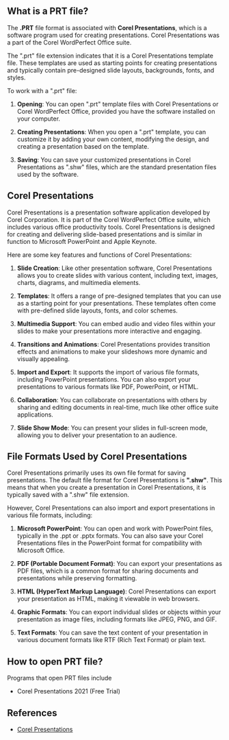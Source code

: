 ## What is a PRT file?

The **.PRT** file format is associated with **Corel Presentations**, which is a software program used for creating presentations. Corel Presentations was a part of the Corel WordPerfect Office suite.

The ".prt" file extension indicates that it is a Corel Presentations template file. These templates are used as starting points for creating presentations and typically contain pre-designed slide layouts, backgrounds, fonts, and styles.

To work with a ".prt" file:

1.  **Opening**: You can open ".prt" template files with Corel Presentations or Corel WordPerfect Office, provided you have the software installed on your computer.
    
2.  **Creating Presentations**: When you open a ".prt" template, you can customize it by adding your own content, modifying the design, and creating a presentation based on the template.
    
3.  **Saving**: You can save your customized presentations in Corel Presentations as ".shw" files, which are the standard presentation files used by the software.

## Corel Presentations

Corel Presentations is a presentation software application developed by Corel Corporation. It is part of the Corel WordPerfect Office suite, which includes various office productivity tools. Corel Presentations is designed for creating and delivering slide-based presentations and is similar in function to Microsoft PowerPoint and Apple Keynote.

Here are some key features and functions of Corel Presentations:

1.  **Slide Creation**: Like other presentation software, Corel Presentations allows you to create slides with various content, including text, images, charts, diagrams, and multimedia elements.
    
2.  **Templates**: It offers a range of pre-designed templates that you can use as a starting point for your presentations. These templates often come with pre-defined slide layouts, fonts, and color schemes.
    
3.  **Multimedia Support**: You can embed audio and video files within your slides to make your presentations more interactive and engaging.
    
4.  **Transitions and Animations**: Corel Presentations provides transition effects and animations to make your slideshows more dynamic and visually appealing.
    
5.  **Import and Export**: It supports the import of various file formats, including PowerPoint presentations. You can also export your presentations to various formats like PDF, PowerPoint, or HTML.
    
6.  **Collaboration**: You can collaborate on presentations with others by sharing and editing documents in real-time, much like other office suite applications.
    
7.  **Slide Show Mode**: You can present your slides in full-screen mode, allowing you to deliver your presentation to an audience.

## File Formats Used by Corel Presentations

Corel Presentations primarily uses its own file format for saving presentations. The default file format for Corel Presentations is **".shw"**. This means that when you create a presentation in Corel Presentations, it is typically saved with a ".shw" file extension.

However, Corel Presentations can also import and export presentations in various file formats, including:

1.  **Microsoft PowerPoint**: You can open and work with PowerPoint files, typically in the .ppt or .pptx formats. You can also save your Corel Presentations files in the PowerPoint format for compatibility with Microsoft Office.
    
2.  **PDF (Portable Document Format)**: You can export your presentations as PDF files, which is a common format for sharing documents and presentations while preserving formatting.
    
3.  **HTML (HyperText Markup Language)**: Corel Presentations can export your presentation as HTML, making it viewable in web browsers.
    
4.  **Graphic Formats**: You can export individual slides or objects within your presentation as image files, including formats like JPEG, PNG, and GIF.
    
5.  **Text Formats**: You can save the text content of your presentation in various document formats like RTF (Rich Text Format) or plain text.

## How to open PRT file?

Programs that open PRT files include

- Corel Presentations 2021 (Free Trial)

## References
* [Corel Presentations](https://en.wikipedia.org/wiki/Corel_Presentations)

